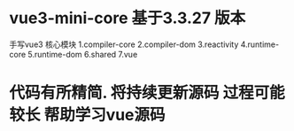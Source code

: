# vue3-mini-core   基于3.3.27 版本
手写vue3 核心模块 
1.compiler-core
2.compiler-dom
3.reactivity
4.runtime-core
5.runtime-dom
6.shared
7.vue

# 代码有所精简. 将持续更新源码 过程可能较长 帮助学习vue源码 

